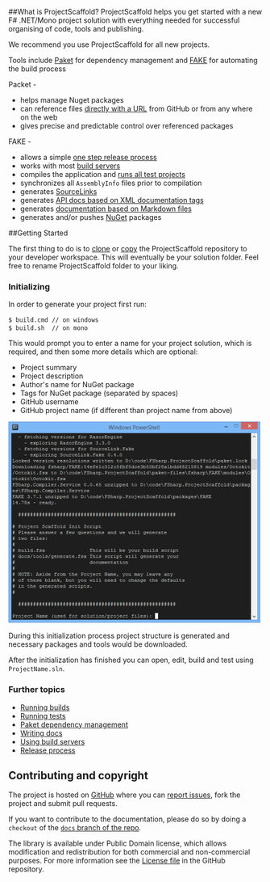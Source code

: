 ##What is ProjectScaffold?
ProjectScaffold helps you get started with a new F# .NET/Mono project solution with everything needed for successful organising of code, tools and publishing. 

We recommend you use ProjectScaffold for all new projects.

Tools include [Paket](paket-package-management.html) for dependency management and [FAKE](fake-build.html) for automating the build process 

Packet - 
* helps manage Nuget packages
* can reference files [directly with a URL](http://fsprojects.github.io/Paket/http-dependencies.html) from GitHub or from any where on the web
* gives precise and predictable control over referenced packages

FAKE - 
* allows a simple [one step release process](release-process.html)
* works with most [build servers](build-servers.html) 
* compiles the application and [runs all test projects](running-tests.html)
* synchronizes all ``AssemblyInfo`` files prior to compilation
* generates [SourceLinks](https://github.com/ctaggart/SourceLink)
* generates [API docs based on XML documentation tags](writing-docs.html#API-docs)
* generates [documentation based on Markdown files](writing-docs.html#Markdown-files)
* generates and/or pushes [NuGet](http://www.nuget.org) packages

##Getting Started

The first thing to do is to [clone](https://github.com/fsprojects/ProjectScaffold.git) or [copy](https://github.com/fsprojects/ProjectScaffold/archive/master.zip) the ProjectScaffold repository to your developer workspace. This will eventually be your solution folder. Feel free to rename ProjectScaffold folder to your liking.

### Initializing

In order to generate your project first run:

    $ build.cmd // on windows
    $ build.sh  // on mono

This would prompt you to enter a name for your project solution, which is required, and then some more details which are optional:

* Project summary
* Project description
* Author's name for NuGet package
* Tags for NuGet package (separated by spaces)
* GitHub username
* GitHub project name (if different than project name from above)

![alt text](img/init-script.png "Init script asking for project details")

During this initialization process project structure is generated and necessary packages and tools would be downloaded.

After the initialization has finished you can open, edit, build and test using ``ProjectName.sln``.
 
### Further topics

* [Running builds](fake-build.html)
* [Running tests](running-tests.html)
* [Paket dependency management](paket-package-management.html)
* [Writing docs](writing-docs.html)
* [Using build servers](build-servers.html)
* [Release process](release-process.html)

## Contributing and copyright

The project is hosted on [GitHub][gh] where you can [report issues][issues], fork the project and submit pull requests.

If you want to contribute to the documentation, please do so by doing a ``checkout`` of the [``docs`` branch of the repo](https://github.com/fsprojects/ProjectScaffold/tree/docs).

The library is available under Public Domain license, which allows modification and
redistribution for both commercial and non-commercial purposes. For more information see the
[License file][license] in the GitHub repository.

  [content]: https://github.com/fsprojects/FSharp.ProjectScaffold/tree/master/docs/content
  [gh]: https://github.com/fsprojects/FSharp.ProjectScaffold
  [issues]: https://github.com/fsprojects/FSharp.ProjectScaffold/issues
  [license]: https://github.com/fsprojects/FSharp.ProjectScaffold/blob/master/LICENSE.txt
